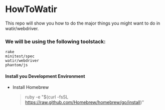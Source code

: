 HowToWatir
==========

This repo will show you how to do the major things you might want to do in watir/webdriver. 

### We will be using the following toolstack:
 	rake
 	minitest/spec
 	watir/webdriver
	phantom/js
	
#### Install you Development Environment

* Install Homebrew
	
	>	ruby -e "$(curl -fsSL https://raw.github.com/Homebrew/homebrew/go/install)"
	



 
